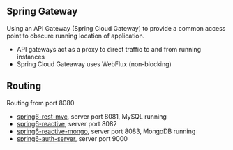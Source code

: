 ## Spring Gateway 

Using an API Gateway (Spring Cloud Gateway) to provide a common access point 
to obscure running location of application. 
- API gateways act as a proxy to direct traffic to and from running instances
- Spring Cloud Gateaway uses WebFlux (non-blocking)

## Routing
Routing from port 8080
- [spring6-rest-mvc](https://github.com/laurakciic/spring6-rest-mvc), server port 8081, MySQL running
- [spring6-reactive](https://github.com/laurakciic/spring6-reactive), server port 8082
- [spring6-reactive-mongo](https://github.com/laurakciic/spring6-reactive-mongo), server port 8083, MongoDB running
- [spring6-auth-server](https://github.com/laurakciic/spring6-auth-server), server port 9000